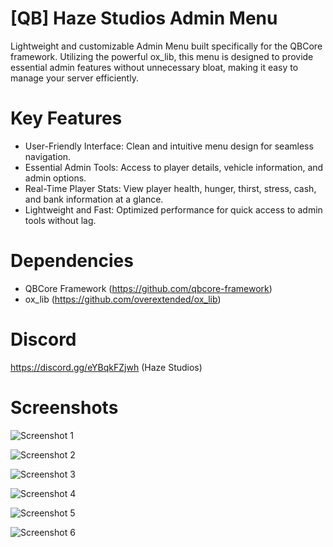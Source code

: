 # [QB] Haze Studios Admin Menu

Lightweight and customizable Admin Menu built specifically for the QBCore framework. Utilizing the powerful ox_lib, this menu is designed to provide essential admin features without unnecessary bloat, making it easy to manage your server efficiently.

# Key Features
- User-Friendly Interface: Clean and intuitive menu design for seamless navigation.
- Essential Admin Tools: Access to player details, vehicle information, and admin options.
- Real-Time Player Stats: View player health, hunger, thirst, stress, cash, and bank information at a glance.
- Lightweight and Fast: Optimized performance for quick access to admin tools without lag.

# Dependencies
- QBCore Framework (https://github.com/qbcore-framework)
- ox_lib (https://github.com/overextended/ox_lib)

# Discord
https://discord.gg/eYBqkFZjwh (Haze Studios)

# Screenshots
![Screenshot 1](https://i.imgur.com/Tl3Otku.png)

![Screenshot 2](https://i.imgur.com/hf7w2dH.png)

![Screenshot 3](https://i.imgur.com/2UsP0R2.png)

![Screenshot 4](https://i.imgur.com/GSzaJ9u.png)

![Screenshot 5](https://i.imgur.com/xQ2AtAr.png)

![Screenshot 6](https://i.imgur.com/NArQ63b.png)
